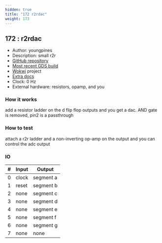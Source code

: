 ```yaml
---
hidden: true
title: "172 r2rdac"
weight: 173
---
```


## 172 : r2rdac

* Author: youngpines
* Description: small r2r
* [GitHub repository](https://github.com/youngpines/tt02-youngpines-submission)
* [Most recent GDS build](https://github.com/youngpines/tt02-youngpines-submission/actions/runs/3555030367)
* [Wokwi](https://wokwi.com/projects/341571228858843732) project
* [Extra docs]()
* Clock: 0 Hz
* External hardware: resistors, opamp, and you



### How it works

add a resistor ladder on the d flip flop outputs and you get a dac. AND gate is removed, pin2 is a passthrough

### How to test

attach a r2r ladder and a non-inverting op-amp on the output and you can control the adc output

### IO

| # | Input        | Output       |
|---|--------------|--------------|
| 0 | clock  | segment a |
| 1 | reset  | segment b |
| 2 | none  | segment c |
| 3 | none  | segment d |
| 4 | none  | segment e |
| 5 | none  | segment f |
| 6 | none  | segment g |
| 7 | none  | none |
